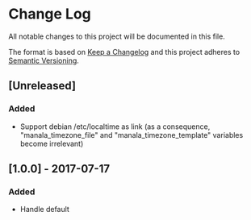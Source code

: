# Change Log
All notable changes to this project will be documented in this file.

The format is based on [Keep a Changelog](http://keepachangelog.com/)
and this project adheres to [Semantic Versioning](http://semver.org/).

## [Unreleased]
### Added
- Support debian /etc/localtime as link (as a consequence, "manala_timezone_file" and "manala_timezone_template" variables become irrelevant)

## [1.0.0] - 2017-07-17
### Added
- Handle default
